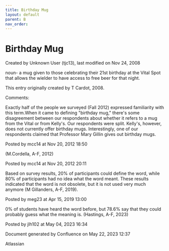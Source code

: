 ```yaml
---
title: Birthday Mug
layout: default
parent: B
nav_order:
---
```


# Birthday Mug

Created by  Unknown User (tjc13), last modified on Nov 24, 2008

noun- a mug given to those celebrating their 21st birthday at the Vital Spot that allows the wielder to have access to free beer for that night.

This entry originally created by T Cardot, 2008.

Comments:

Exactly half of the people we surveyed (Fall 2012) expressed familiarity with this term.When it came to defining &quot;birthday mug,&quot; there's some disagreement between our respondents about whether it refers to a mug from the Vital or from Kelly's. Our respondents were split. Kelly's, however, does not currently offer birthday mugs. Interestingly, one of our respondents claimed that Professor Mary Gillin gives out birthday mugs. 

Posted by mcc14 at Nov 20, 2012 18:50

(M.Cordella, A-F, 2012)

Posted by mcc14 at Nov 20, 2012 20:11

Based on survey results, 20% of participants could define the word, while 80% of participants had no idea what the word meant. These results indicated that the word is not obsolete, but it is not used very much anymore (M Gillanders, A-F, 2019).

Posted by meg23 at Apr 15, 2019 13:00

0% of students have heard the word before, but 78.6% say that they could probably guess what the meaning is. (Hastings, A-F, 2023)

Posted by jlh102 at May 04, 2023 16:34

Document generated by Confluence on May 22, 2023 12:37

Atlassian
